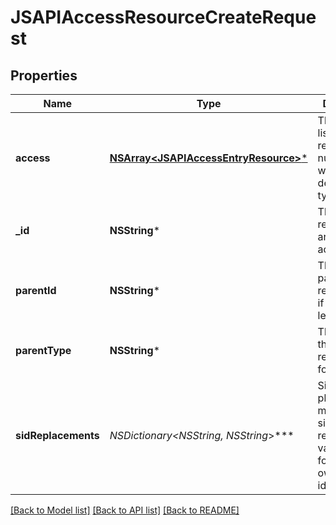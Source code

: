 # JSAPIAccessResourceCreateRequest

## Properties
Name | Type | Description | Notes
------------ | ------------- | ------------- | -------------
**access** | [**NSArray&lt;JSAPIAccessEntryResource&gt;***](JSAPIAccessEntryResource.md) | The access list for the resource. If null on create, will take default from type | [optional] 
**_id** | **NSString*** | The id of the resource we are defining access for | 
**parentId** | **NSString*** | The id of the parent resource (null if parent top level) | [optional] 
**parentType** | **NSString*** | The type of the parent resource (null for top level) | 
**sidReplacements** | **NSDictionary&lt;NSString*, NSString*&gt;*** | Sid placeholders mapped to sid replacement value. Useful for injecting owner/creator id. | [optional] 

[[Back to Model list]](../README.md#documentation-for-models) [[Back to API list]](../README.md#documentation-for-api-endpoints) [[Back to README]](../README.md)


